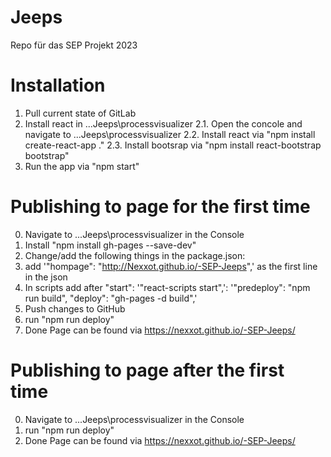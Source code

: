 # Jeeps
Repo für das SEP Projekt 2023 

# Installation
1. Pull current state of GitLab
2. Install react in ...Jeeps\processvisualizer
2.1. Open the concole and navigate to ...Jeeps\processvisualizer
2.2. Install react via "npm install create-react-app ."
2.3. Install bootsrap via "npm install react-bootstrap bootstrap"
3. Run the app via "npm start"

# Publishing to page for the first time
0. Navigate to ...Jeeps\processvisualizer in the Console
1. Install "npm install gh-pages --save-dev"
2. Change/add the following things in the package.json:
3. add '"hompage": "http://Nexxot.github.io/-SEP-Jeeps",' as the first line in the json
4. In scripts add after "start": '"react-scripts start",': '"predeploy": "npm run build",
    "deploy": "gh-pages -d build",'
5. Push changes to GitHub
6. run "npm run deploy"
7. Done Page can be found via https://nexxot.github.io/-SEP-Jeeps/

# Publishing to page after the first time
0. Navigate to ...Jeeps\processvisualizer in the Console
1. run "npm run deploy"
2. Done Page can be found via https://nexxot.github.io/-SEP-Jeeps/
